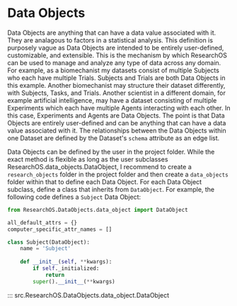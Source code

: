 # Data Objects

Data Objects are anything that can have a data value associated with it. They are analagous to factors in a statistical analysis. This definition is purposely vague as Data Objects are intended to be entirely user-defined, customizable, and extensible. This is the mechanism by which ResearchOS can be used to manage and analyze any type of data across any domain. For example, as a biomechanist my datasets consist of multiple Subjects who each have multiple Trials. Subjects and Trials are both Data Objects in this example. Another biomechanist may structure their dataset differently, with Subjects, Tasks, and Trials. Another scientist in a different domain, for example artificial intelligence, may have a dataset consisting of multiple Experiments which each have multiple Agents interacting with each other. In this case, Experiments and Agents are Data Objects. The point is that Data Objects are entirely user-defined and can be anything that can have a data value associated with it. The relationships between the Data Objects within one Dataset are defined by the Dataset's `schema` attribute as an edge list.

Data Objects can be defined by the user in the project folder. While the exact method is flexible as long as the user subclasses ResearchOS.data_objects.DataObject, I recommend to create a `research_objects` folder in the project folder and then create a `data_objects` folder within that to define each Data Object. For each Data Object subclass, define a class that inherits from `DataObject`. For example, the following code defines a `Subject` Data Object:

```python
from ResearchOS.DataObjects.data_object import DataObject

all_default_attrs = {}
computer_specific_attr_names = []

class Subject(DataObject):
    name = 'Subject'
    
    def __init__(self, **kwargs):
        if self._initialized:
            return
        super().__init__(**kwargs)
```

::: src.ResearchOS.DataObjects.data_object.DataObject